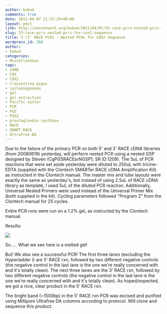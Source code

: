 ```yaml
---
author: kubu4
comments: true
date: 2011-04-07 21:37:29+00:00
layout: post
link: http://onsnetwork.org/kubu4/2011/04/07/53-race-pcrs-nested-pcrs-for-cox2-sequence/
slug: 53-race-pcrs-nested-pcrs-for-cox2-sequence
title: 5'/3' RACE PCRs - Nested PCRs for COX2 Sequence
wordpress_id: 388
author:
- kubu4
categories:
- Miscellaneous
tags:
- cDNA
- COX
- COX2
- Crassostrea gigas
- cyclooxygenase
- gel
- gel extraction
- Pacific oyster
- PCR
- PGS
- PGS2
- prostaglandin synthase
- RACE
- SMART RACE
- Ultrafree-DA
---
```


Due to the failure of the primary PCR on both 5' and 3' RACE cDNA libraries (from 20080619) yesterday, will perform nested PCR using a nested GSP designed by Steven (CgPGSRACEsrNGSP1; SR ID:1209). The 5uL of PCR reactions that were set aside yesterday were diluted to 250uL with tricine-EDTA (supplied with the Clontech SMARTer RACE cDNA Amplification Kit) as instructed in the Clontech manual. The master mix and tube layouts were exactly the same as yesterday's, but instead of using 2.5uL of RACE cDNA library as template, I used 5uL of the diluted PCR reaction. Additionally, Universal Nested Primers were used instead of the Universal Primer Mix (both supplied in the kit). Cycling parameters followed "Program 2" from the Clontech manual for 25 cycles.

Entire PCR rxns were run on a 1.2% gel, as instructed by the Clontech manual.

Results:

![](http://eagle.fish.washington.edu/Arabidopsis/20110407-01.jpg)

So..... What we see here is a melted gel!

But! We also see a successful PCR! The first three lanes (excluding the Hyperladder I) are 5' RACE rxn, followed by two different negative controls (the negative control in the last lane is the one we're really concerned with and it's totally clean). The next three lanes are the 3' RACE rxn, followed by two different negative controls (the negative control in the last lane is the one we're really concerned with and it's totally clean). As hoped/expected, we got a nice, clear product in the 5' RACE rxn.

The bright band (~1500bp) in the 5' RACE rxn PCR was excised and purified using Millipore Ultrafree DA columns according to protocol. Will clone and sequence this product.
